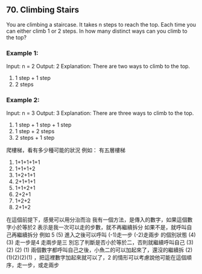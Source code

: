 ## 70. Climbing Stairs


You are climbing a staircase. It takes n steps to reach the top.
Each time you can either climb 1 or 2 steps. In how many distinct ways can you climb to the top?



### Example 1:

Input: n = 2
Output: 2
Explanation: There are two ways to climb to the top.
1. 1 step + 1 step
2. 2 steps


### Example 2:

Input: n = 3
Output: 3
Explanation: There are three ways to climb to the top.
1. 1 step + 1 step + 1 step
2. 1 step + 2 steps
3. 2 steps + 1 step

爬樓梯，看有多少種可能的狀況
例如： 有五層樓梯
1. 1+1+1+1+1
2. 1+1+1+2
3. 1+2+1+1
4. 2+1+1+1
5. 1+1+2+1
6. 2+2+1
7. 1+2+2
8. 2+1+2

在這個前提下，感覺可以用分治而治
我有一個方法，是傳入的數字，如果這個數字小於等於2 表示是我一次可以走的步數，就不再繼續拆分
如果不是，就呼叫自己再繼續拆分
例如 5
 (5) 進入之後可以呼叫 (-1)走一步 (-2)走兩步 的個別狀態
 (4) (3) 走一步是4 走兩步是三 別忘了判斷是否小於等於二，否則就繼續呼叫自己
 (3) (2) (2) (1) 兩個數字都呼叫自己之後，小魚二的可以加起來了，還沒的繼續拆
 (2)(1)(2)(2)(1) ，把這裡數字加起來就可以了，2 的情形可以考慮說他可能在這個順序，走一步，或走兩步
  



